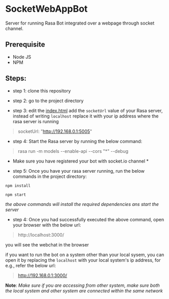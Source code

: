 # SocketWebAppBot
Server for running Rasa Bot integrated over a webpage through socket channel.

## Prerequisite
- Node JS
- NPM


## Steps:
- step 1: clone this repository

- step 2: go to the project directory

- step 3: edit the [index.html](https://github.com/JiteshGaikwad/SocketWebAppBot/blob/022e8465ba3ad03bff8efb4e266c2476bcc2580f/index.html#L18) add the `socketUrl` value of your Rasa server, instead of writing `localhost` replace it with your ip address where the rasa server is running
 > socketUrl: "http://192.168.0.1:5005"
  
- step 4: Start the Rasa server by running the below command:
>  rasa run -m models --enable-api --cors "*" --debug  
* Make sure you have registered your bot with socket.io channel *

- step 5: Once you have your rasa server running, run the below commands in the project directory:
```
npm install 

npm start
```
*the above commands will install the required dependencies ans start the server*
- step 4: Once you had successfully executed the above command, open your browser with the below url:

> http://localhost:3000/

you will see the webchat in the browser

if you want to run the bot on a system  other than your local sysem, you can open it by replacing the `localhost` with your local system's ip address, for e.g., refer the below url:
> http://192.168.0.1:3000/

**Note**: *Make sure if you are accessing from other system, make sure both the local system and other system are connected within the same network*
